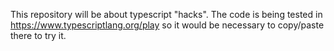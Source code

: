 This repository will be about typescript "hacks". The code is being tested in https://www.typescriptlang.org/play so it would be necessary to copy/paste there to try it.
